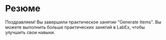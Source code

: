# Резюме

Поздравляем! Вы завершили практическое занятие "Generate Items". Вы можете выполнить больше практических занятий в LabEx, чтобы улучшить свои навыки.
